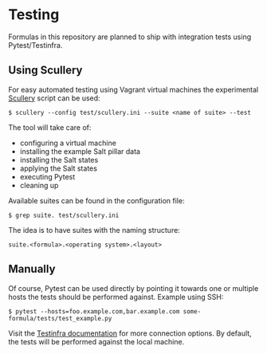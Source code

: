 # Testing

Formulas in this repository are planned to ship with integration tests using Pytest/Testinfra.

## Using Scullery

For easy automated testing using Vagrant virtual machines the experimental [Scullery](https://git.com.de/Georg/scullery) script can be used:

`$ scullery --config test/scullery.ini --suite <name of suite> --test`

The tool will take care of:
  - configuring a virtual machine
  - installing the example Salt pillar data
  - installing the Salt states
  - applying the Salt states
  - executing Pytest
  - cleaning up

Available suites can be found in the configuration file:

`$ grep suite. test/scullery.ini`

The idea is to have suites with the naming structure:

`suite.<formula>.<operating system>.<layout>`

## Manually

Of course, Pytest can be used directly by pointing it towards one or multiple hosts the tests should be performed against. Example using SSH:

`$ pytest --hosts=foo.example.com,bar.example.com some-formula/tests/test_example.py`

Visit the [Testinfra documentation](https://testinfra.readthedocs.io/en/latest/backends.html) for more connection options. By default, the tests will be performed against the local machine.
